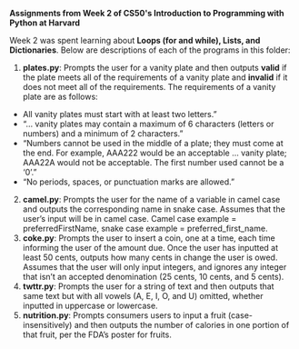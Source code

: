 **Assignments from Week 2 of CS50's Introduction to Programming with Python at Harvard**

Week 2 was spent learning about **Loops (for and while), Lists, and Dictionaries**. Below are descriptions of each of the programs in this folder:

1. **plates.py**: Prompts the user for a vanity plate and then outputs **valid** if the plate meets all of the requirements of a vanity plate
and **invalid** if it does not meet all of the requirements. The requirements of a vanity plate are as follows:
  - All vanity plates must start with at least two letters.”
  - “… vanity plates may contain a maximum of 6 characters (letters or numbers) and a minimum of 2 characters.”
  - “Numbers cannot be used in the middle of a plate; they must come at the end. For example, AAA222 would be an acceptable … vanity plate; AAA22A would not be acceptable. The first number used cannot be a ‘0’.”
  - “No periods, spaces, or punctuation marks are allowed.”
2. **camel.py**: Prompts the user for the name of a variable in camel case and outputs the corresponding name in snake case. Assumes that the user’s input will be in camel case. Camel case example = preferredFirstName, snake case example = preferred_first_name.
3. **coke.py**: Prompts the user to insert a coin, one at a time, each time informing the user of the amount due. Once the user has inputted at least 50 cents, outputs how many cents in change the user is owed. Assumes that the user will only input integers, and ignores any integer that isn’t an accepted denomination (25 cents, 10 cents, and 5 cents).
4. **twttr.py**: Prompts the user for a string of text and then outputs that same text but with all vowels (A, E, I, O, and U) omitted, whether inputted in uppercase or lowercase.
5. **nutrition.py**: Prompts consumers users to input a fruit (case-insensitively) and then outputs the number of calories in one portion of that fruit, per the FDA’s poster for fruits. 


